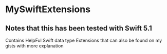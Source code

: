 # MySwiftExtensions

## Notes that this has been tested with Swift 5.1
Contains HelpFul Swift data type Extensions that can also be found on my gists with more explanation
